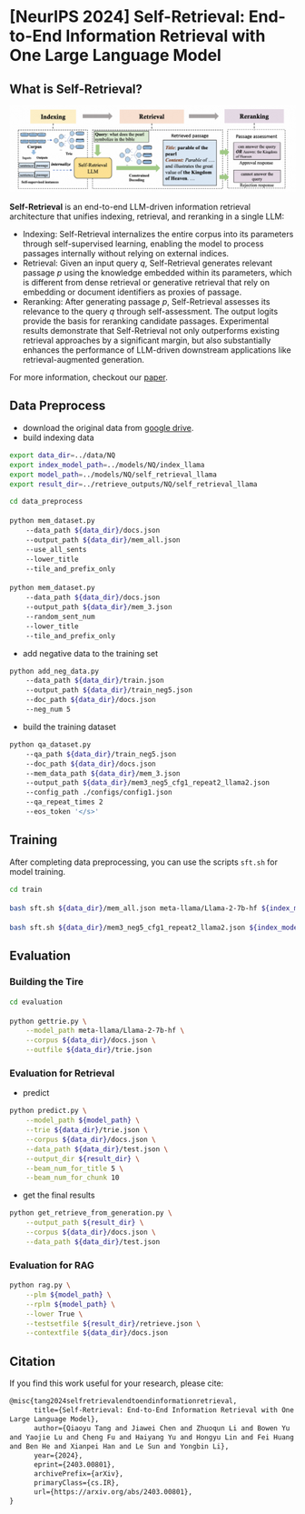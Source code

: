 
# [NeurIPS 2024] Self-Retrieval: End-to-End Information Retrieval with One Large Language Model
## What is Self-Retrieval?
![](./figures/main.png)

**Self-Retrieval** is an end-to-end LLM-driven information retrieval architecture that unifies indexing, retrieval, and reranking in a single LLM:
- Indexing: Self-Retrieval internalizes the entire corpus into its parameters through self-supervised learning, enabling the model to process passages internally without relying on external indices.
- Retrieval: Given an input query $q$, Self-Retrieval generates relevant passage $p$ using the knowledge embedded within its parameters, which is different from dense retrieval or generative retrieval that rely on embedding or document identifiers as proxies of passage.
- Reranking: After generating passage $p$, Self-Retrieval assesses its relevance to the query $q$ through self-assessment. The output logits provide the basis for reranking candidate passages.
Experimental results demonstrate that Self-Retrieval not only outperforms existing retrieval approaches by a significant margin, but also substantially enhances the performance of LLM-driven downstream applications like retrieval-augmented generation. 

For more information, checkout our [paper](https://arxiv.org/pdf/2403.00801).

## Data Preprocess
- download the original data from [google drive](https://drive.google.com/drive/folders/1GfW0WxQUTnAz0pJ5WRyVFgUhni-yz75f?usp=sharing).
- build indexing data

```bash
export data_dir=../data/NQ
export index_model_path=../models/NQ/index_llama
export model_path=../models/NQ/self_retrieval_llama
export result_dir=../retrieve_outputs/NQ/self_retrieval_llama
```

```bash
cd data_preprocess

python mem_dataset.py 
    --data_path ${data_dir}/docs.json
    --output_path ${data_dir}/mem_all.json
    --use_all_sents
    --lower_title 
    --tile_and_prefix_only

python mem_dataset.py 
    --data_path ${data_dir}/docs.json
    --output_path ${data_dir}/mem_3.json
    --random_sent_num
    --lower_title 
    --tile_and_prefix_only
```

- add negative data to the training set
```bash
python add_neg_data.py 
    --data_path ${data_dir}/train.json
    --output_path ${data_dir}/train_neg5.json
    --doc_path ${data_dir}/docs.json
    --neg_num 5
```

- build the training dataset
```bash
python qa_dataset.py
    --qa_path ${data_dir}/train_neg5.json
    --doc_path ${data_dir}/docs.json
    --mem_data_path ${data_dir}/mem_3.json
    --output_path ${data_dir}/mem3_neg5_cfg1_repeat2_llama2.json
    --config_path ./configs/config1.json
    --qa_repeat_times 2
    --eos_token '</s>'
```
## Training

After completing data preprocessing, you can use the scripts `sft.sh` for model training.
```bash
cd train

bash sft.sh ${data_dir}/mem_all.json meta-llama/Llama-2-7b-hf ${index_model_path}

bash sft.sh ${data_dir}/mem3_neg5_cfg1_repeat2_llama2.json ${index_model_path} ${model_path}
```
## Evaluation
### Building the Tire
```bash
cd evaluation

python gettrie.py \
    --model_path meta-llama/Llama-2-7b-hf \
    --corpus ${data_dir}/docs.json \
    --outfile ${data_dir}/trie.json
```

### Evaluation for Retrieval
- predict
```bash
python predict.py \
    --model_path ${model_path} \
    --trie ${data_dir}/trie.json \
    --corpus ${data_dir}/docs.json \
    --data_path ${data_dir}/test.json \
    --output_dir ${result_dir} \
    --beam_num_for_title 5 \
    --beam_num_for_chunk 10
```
- get the final results
```bash
python get_retrieve_from_generation.py \
    --output_path ${result_dir} \
    --corpus ${data_dir}/docs.json \
    --data_path ${data_dir}/test.json
```

### Evaluation for RAG
```bash
python rag.py \
    --plm ${model_path} \
    --rplm ${model_path} \
    --lower True \
    --testsetfile ${result_dir}/retrieve.json \
    --contextfile ${data_dir}/docs.json
```

## Citation
If you find this work useful for your research, please cite:

```
@misc{tang2024selfretrievalendtoendinformationretrieval,
      title={Self-Retrieval: End-to-End Information Retrieval with One Large Language Model}, 
      author={Qiaoyu Tang and Jiawei Chen and Zhuoqun Li and Bowen Yu and Yaojie Lu and Cheng Fu and Haiyang Yu and Hongyu Lin and Fei Huang and Ben He and Xianpei Han and Le Sun and Yongbin Li},
      year={2024},
      eprint={2403.00801},
      archivePrefix={arXiv},
      primaryClass={cs.IR},
      url={https://arxiv.org/abs/2403.00801}, 
}
```
